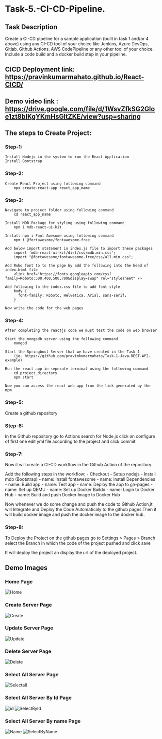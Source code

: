 # Task-5.-CI-CD-Pipeline.

## Task Description
Create a CI-CD pipeline for a sample application (built in task 1 and/or 4 above) using any CI-CD tool of your choice like Jenkins, Azure DevOps, Gitlab, Github Actions, AWS CodePipeline or any other tool of your choice. Include a code build and a docker build step in your pipeline.

## CICD Deployment link: https://pravinkumarmahato.github.io/React-CICD/
## Demo video link : https://drive.google.com/file/d/1WsvZfkSG2Gloe1zt8blKgYKmHsGltZKE/view?usp=sharing

## The steps to Create Project:
### Step-1:
    Install Nodejs in the system to run the React Application
    Install Bootstrap
### Step-2:
    Create React Project using following command
        npx create-react-app react_app_name
### Step-3:
    Navigate to project folder using following command
        cd react_app_name
        
    Install MDB Package for styling using following command
        npm i mdb-react-ui-kit
        
    Install npm i Font Awesome using following command
        npm i @fortawesome/fontawesome-free
        
    Add below import statement in index.js file to import these packages
        import 'mdb-react-ui-kit/dist/css/mdb.min.css';
        import "@fortawesome/fontawesome-free/css/all.min.css";
        
    Add Robo font to to the page by add the following into the head of index.html file
        <link href="https://fonts.googleapis.com/css?family=Roboto:300,400,500,700&display=swap" rel="stylesheet" />
        
    Add following to the index.css file to add font style
        body {
          font-family: Roboto, Helvetica, Arial, sans-serif;
        }
        
    Now write the code for the web pages 
### Step-4:
    After completing the reactjs code we must test the code on web browser
    
    Start the mongodb server using the following command
        mongod
        
    Start the Springboot Server that we have created in the Task 1 
        (ie. https://github.com/pravinkumarmahato/Task-1-Java-REST-API-example)
        
    Run the react app in seperate terminal using the following command
        cd project_directory
        npm start
        
    Now you can access the react web app from the link generated by the npm

### Step-5:
  Create a github repository
### Step-6:
  In the Github repository go to Actions search for Node.js click on configure of first one edit yml file according to the project and click commit
### Step-7:
  Now it will create a CI-CD workflow in the Github Action of the repository
  
  Add the following steps in the workflow:
    - Checkout
    - Setup nodejs
    - Install mdb (Bootstrap)
    - name: Install fontawesome
    - name: Install Dependencies
    - name: Build app
    - name: Test app
    - name: Deploy the app to gh-pages
    - name: Set up QEMU
    - name: Set up Docker Buildx
    - name: Login to Docker Hub
    - name: Build and push Docker Image to Docker Hub
    
  Now whenever we do some change and push the code to Github Action,it will Integrate and Deploy the Code Automaticaly to the github pages.Then it will build docker image and push the docker image to the docker hub.
### Step-8:
  To Deploy the Project on the github pages go to Settings > Pages > Branch select the Branch in which the code of the project pushed and click save
  
  It will deploy the project an display the url of the deployed project.

## Demo Images
### Home Page
![Home](https://github.com/pravinkumarmahato/Task-4.-WEB-UI-Forms/assets/68019573/fbff9c7e-33a4-4662-93e3-bf58978c318d)

### Create Server Page
![Create](https://github.com/pravinkumarmahato/Task-4.-WEB-UI-Forms/assets/68019573/e7049ecc-e947-4e20-b6ae-3f5bbf00a94e)

### Update Server Page
![Update](https://github.com/pravinkumarmahato/Task-4.-WEB-UI-Forms/assets/68019573/221a3135-d780-46d2-94f1-5de6f1c3b3b6)

### Delete Server Page
![Delete](https://github.com/pravinkumarmahato/Task-4.-WEB-UI-Forms/assets/68019573/4249e02d-9088-4cf3-be9c-5a809f6708dc)

### Select All Server Page
![Selectall](https://github.com/pravinkumarmahato/Task-4.-WEB-UI-Forms/assets/68019573/90414397-2a7e-4e61-a719-36cf0c441b6e)

### Select All Server By Id Page
![id](https://github.com/pravinkumarmahato/Task-4.-WEB-UI-Forms/assets/68019573/2e18a13f-d079-4975-bda2-bb334548fa8f)
![SelectById](https://github.com/pravinkumarmahato/Task-4.-WEB-UI-Forms/assets/68019573/2e743a47-75d2-4b23-9880-775f6cd7e1f4)

### Select All Server By name Page
![Name](https://github.com/pravinkumarmahato/Task-4.-WEB-UI-Forms/assets/68019573/165713b6-169d-4781-9bc5-ac103a545836)
![SelectByName](https://github.com/pravinkumarmahato/Task-4.-WEB-UI-Forms/assets/68019573/4e952da2-1775-4966-bfa2-526e5bafc5db)
